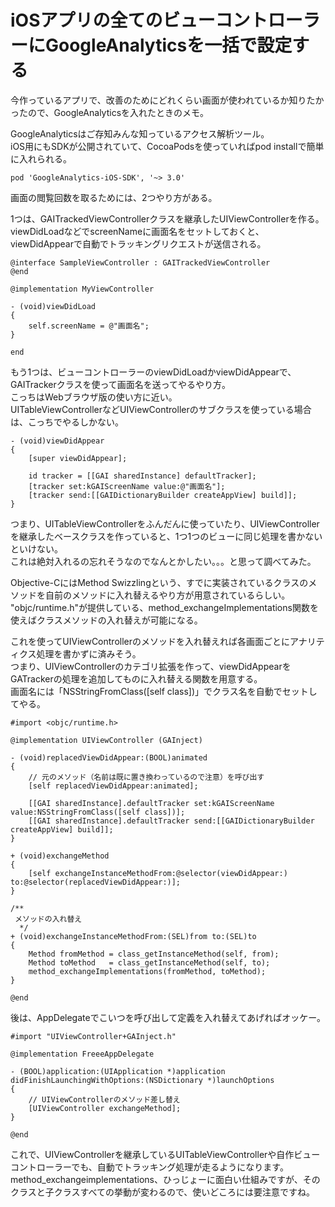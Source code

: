 # iOSアプリの全てのビューコントローラーにGoogleAnalyticsを一括で設定する

今作っているアプリで、改善のためにどれくらい画面が使われているか知りたかったので、GoogleAnalyticsを入れたときのメモ。

GoogleAnalyticsはご存知みんな知っているアクセス解析ツール。  
iOS用にもSDKが公開されていて、CocoaPodsを使っていればpod installで簡単に入れられる。

```
pod 'GoogleAnalytics-iOS-SDK', '~> 3.0'
```

画面の閲覧回数を取るためには、2つやり方がある。

1つは、GAITrackedViewControllerクラスを継承したUIViewControllerを作る。  
viewDidLoadなどでscreenNameに画面名をセットしておくと、viewDidAppearで自動でトラッキングリクエストが送信される。

```
@interface SampleViewController : GAITrackedViewController
@end

@implementation MyViewController

- (void)viewDidLoad
{
    self.screenName = @"画面名";
}

end
```

もう1つは、ビューコントローラーのviewDidLoadかviewDidAppearで、GAITrackerクラスを使って画面名を送ってやるやり方。  
こっちはWebブラウザ版の使い方に近い。  
UITableViewControllerなどUIViewControllerのサブクラスを使っている場合は、こっちでやるしかない。

```
- (void)viewDidAppear
{
    [super viewDidAppear];

    id tracker = [[GAI sharedInstance] defaultTracker];
    [tracker set:kGAIScreenName value:@"画面名"];
    [tracker send:[[GAIDictionaryBuilder createAppView] build]];
}
```

つまり、UITableViewControllerをふんだんに使っていたり、UIViewControllerを継承したベースクラスを作っていると、1つ1つのビューに同じ処理を書かないといけない。  
これは絶対入れるの忘れそうなのでなんとかしたい。。。と思って調べてみた。

Objective-CにはMethod Swizzlingという、すでに実装されているクラスのメソッドを自前のメソッドに入れ替えるやり方が用意されているらしい。  
"objc/runtime.h"が提供している、method\_exchangeImplementations関数を使えばクラスメソッドの入れ替えが可能になる。

これを使ってUIViewControllerのメソッドを入れ替えれば各画面ごとにアナリティクス処理を書かずに済みそう。  
つまり、UIViewControllerのカテゴリ拡張を作って、viewDidAppearをGATrackerの処理を追加してものに入れ替える関数を用意する。  
画面名には「NSStringFromClass([self class])」でクラス名を自動でセットしてやる。

```
#import <objc/runtime.h>

@implementation UIViewController (GAInject)

- (void)replacedViewDidAppear:(BOOL)animated
{
    // 元のメソッド（名前は既に置き換わっているので注意）を呼び出す
    [self replacedViewDidAppear:animated];
              
    [[GAI sharedInstance].defaultTracker set:kGAIScreenName value:NSStringFromClass([self class])];
    [[GAI sharedInstance].defaultTracker send:[[GAIDictionaryBuilder createAppView] build]];
}

+ (void)exchangeMethod
{
    [self exchangeInstanceMethodFrom:@selector(viewDidAppear:) to:@selector(replacedViewDidAppear:)];
}

/**
 メソッドの入れ替え
  */
+ (void)exchangeInstanceMethodFrom:(SEL)from to:(SEL)to
{
    Method fromMethod = class_getInstanceMethod(self, from);
    Method toMethod   = class_getInstanceMethod(self, to);
    method_exchangeImplementations(fromMethod, toMethod);
}

@end
```

後は、AppDelegateでこいつを呼び出して定義を入れ替えてあげればオッケー。

```
#import "UIViewController+GAInject.h"

@implementation FreeeAppDelegate

- (BOOL)application:(UIApplication *)application didFinishLaunchingWithOptions:(NSDictionary *)launchOptions
{
    // UIViewControllerのメソッド差し替え
    [UIViewController exchangeMethod];
}

@end
```

これで、UIViewControllerを継承しているUITableViewControllerや自作ビューコントローラーでも、自動でトラッキング処理が走るようになります。  
method\_exchangeimplementations、ひっじょーに面白い仕組みですが、そのクラスと子クラスすべての挙動が変わるので、使いどころには要注意ですね。
